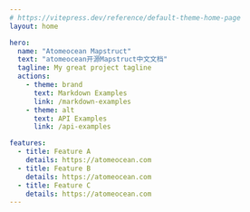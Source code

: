 ```yaml
---
# https://vitepress.dev/reference/default-theme-home-page
layout: home

hero:
  name: "Atomeocean Mapstruct"
  text: "atomeocean开源Mapstruct中文文档"
  tagline: My great project tagline
  actions:
    - theme: brand
      text: Markdown Examples
      link: /markdown-examples
    - theme: alt
      text: API Examples
      link: /api-examples

features:
  - title: Feature A
    details: https://atomeocean.com
  - title: Feature B
    details: https://atomeocean.com
  - title: Feature C
    details: https://atomeocean.com
---
```


